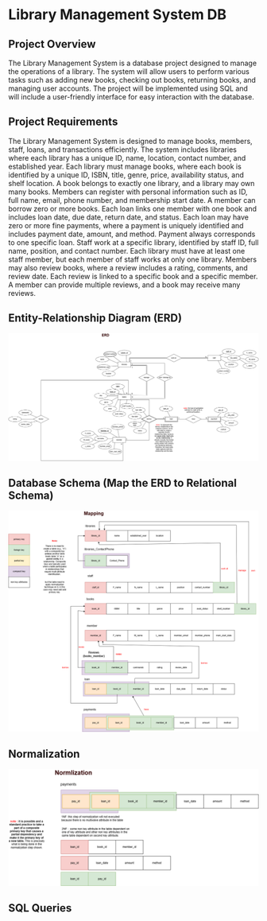 # Library Management System DB
## Project Overview
The Library Management System is a database project designed to manage the operations of a library. The system will allow users to perform various tasks such as adding new books, checking out books, returning books, and managing user accounts. The project will be implemented using SQL and will include a user-friendly interface for easy interaction with the database.
## Project Requirements
The Library Management System is designed to manage books, members, staff, loans, and transactions efficiently. The system includes libraries where each library has a unique ID, name, location, contact number, and established year. Each library must manage books, where each book is identified by a unique ID, ISBN, title, genre, price, availability status, and shelf location. A book belongs to exactly one library, and a library may own many books. Members can register with personal information such as ID, full name, email, phone number, and membership start date. A member can borrow zero or more books. Each loan links one member with one book and includes loan date, due date, return date, and status. Each loan may have zero or more fine payments, where a payment is uniquely identified and includes payment date, amount, and method. Payment always corresponds to one specific loan. Staff work at a specific library, identified by staff ID, full name, position, and contact number. Each library must have at least one staff member, but each member of staff works at only one library. Members may also review books, where a review includes a rating, comments, and review date. Each review is linked to a specific book and a specific member. A member can provide multiple reviews, and a book may receive many reviews.
## Entity-Relationship Diagram (ERD)
![ERD](../images/ERD.png)
## Database Schema (Map the ERD to Relational Schema)
![Mapping](../images/Mapping.png)
## Normalization
![Normalization](../images/Normlization.png)
## SQL Queries
